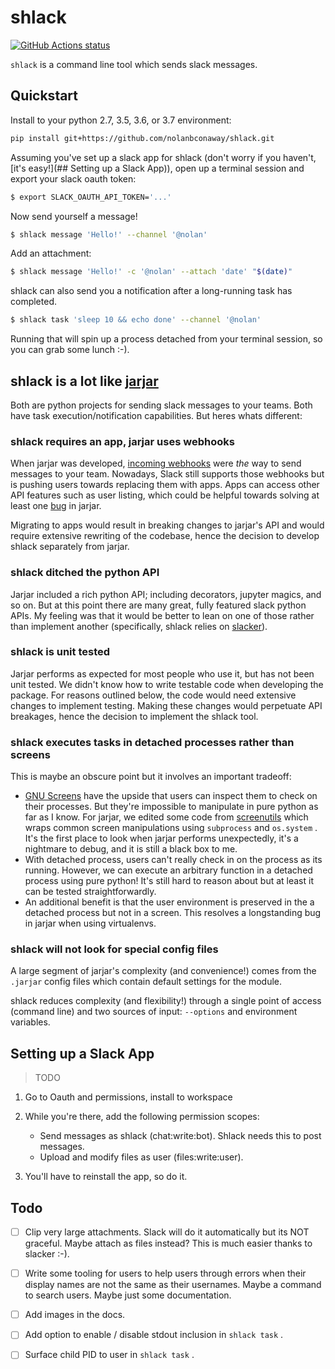 # shlack

[![GitHub Actions status](https://github.com/nolanbconaway/shlack/workflows/Main%20Workflow/badge.svg)](https://github.com/nolanbconaway/shlack/actions)

`shlack` is a command line tool which sends slack messages.

## Quickstart

Install to your python 2.7, 3.5, 3.6, or 3.7 environment:

``` sh
pip install git+https://github.com/nolanbconaway/shlack.git
```

Assuming you've set up a slack app for shlack (don't worry if you haven't, [it's easy!](## Setting up a Slack App)), open up a terminal session and export your slack oauth token:

``` sh
$ export SLACK_OAUTH_API_TOKEN='...'
```

Now send yourself a message!

``` sh
$ shlack message 'Hello!' --channel '@nolan'
```

Add an attachment:

``` sh
$ shlack message 'Hello!' -c '@nolan' --attach 'date' "$(date)"
```

shlack can also send you a notification after a long-running task has completed.

``` sh
$ shlack task 'sleep 10 && echo done' --channel '@nolan'
```

Running that will spin up a process detached from your terminal session, so you can  grab some lunch :-).

## shlack is a lot like [jarjar](https://github.com/AusterweilLab/jarjar)

Both are python projects for sending slack messages to your teams. Both have task execution/notification capabilities. But heres whats different:

### shlack requires an app, jarjar uses webhooks

When jarjar was developed, [incoming webhooks](https://my.slack.com/apps/A0F7XDUAZ-incoming-webhooks) were _the_ way to send messages to your team. Nowadays, Slack still supports those webhooks but is pushing users towards replacing them with apps. Apps can access other API features such as user listing, which could be helpful towards solving at least one [bug](https://github.com/AusterweilLab/jarjar/issues/20) in jarjar.

Migrating to apps would result in breaking changes to jarjar's API and would require extensive rewriting of the codebase, hence the decision to develop shlack separately from jarjar.

### shlack ditched the python API

Jarjar included a rich python API; including decorators, jupyter magics, and so on. But at this point there are many great, fully featured slack python APIs. My feeling was that it would be better to lean on one of those rather than implement another (specifically, shlack relies on [slacker](https://github.com/os/slacker)).

### shlack is unit tested

Jarjar performs as expected for most people who use it, but has not been unit tested. We didn't know how to write testable code when developing the package. For reasons outlined below, the code would need extensive changes to implement testing. Making these changes would perpetuate API breakages, hence the decision to implement the shlack tool.

### shlack executes tasks in detached processes rather than screens

This is maybe an obscure point but it involves an important tradeoff:

* [GNU Screens](https://www.gnu.org/software/screen/) have the upside that users can inspect them to check on their processes. But they're impossible to manipulate in pure python as far as I know. For jarjar, we edited some code from [screenutils](https://github.com/Christophe31/screenutils) which wraps common screen manipulations using `subprocess` and `os.system` . It's the first place to look when jarjar performs unexpectedly, it's a nightmare to debug, and it is still a black box to me.
* With detached process, users can't really check in on the process as its running. However, we can execute an arbitrary function in a detached process using pure python! It's still hard to reason about but at least it can be tested straightforwardly.
* An additional benefit is that the user environment is preserved in the a detached process but not in a screen. This resolves a longstanding bug in jarjar when using virtualenvs.

### shlack will not look for special config files

A large segment of jarjar's complexity (and convenience!) comes from the `.jarjar` config files which contain default settings for the module.

shlack reduces complexity (and flexibility!) through a single point of access (command line) and two sources of input: `--options` and environment variables.

## Setting up a Slack App

 > TODO

1. Go to Oauth and permissions, install to workspace
2. While you're there, add the following permission scopes:
    - Send messages as shlack (chat:write:bot). Shlack needs this to post messages.
    - Upload and modify files as user (files:write:user).

3. You'll have to reinstall the app, so do it.

## Todo

* [ ] Clip very large attachments. Slack will do it automatically but its NOT graceful. Maybe attach as files instead? This is much easier thanks to slacker :-).
* [ ] Write some tooling for users to help users through errors when their display names are not the same as their usernames. Maybe a command to search users. Maybe just some documentation.
* [ ] Add images in the docs.
* [ ] Add option to enable / disable stdout inclusion in `shlack task` .
* [ ] Surface child PID to user in `shlack task` .

